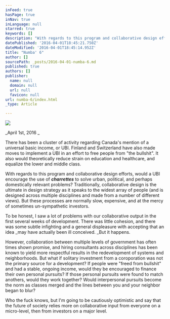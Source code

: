 ```yaml
---
inFeed: true
hasPage: true
inNav: true
inLanguage: null
starred: true
keywords: []
description: "With regards to this program and collaborative design efforts, would a UBI encourage the use of charrettes to solve urban, political, and perhaps domestically relevant problems? Traditionally, collaborative design is the ultimate in design strategy as it speaks to the widest array of people (and is designed across multiple disciplines and made from a number of different views). But these processes are normally slow, expensive, and at the mercy of sometimes un-sympathetic investors.\_"
datePublished: '2016-04-01T18:45:21.750Z'
dateModified: '2016-04-01T18:45:14.952Z'
title: "Numba' 6"
author: []
sourcePath: _posts/2016-04-01-numba-6.md
published: true
authors: []
publisher:
  name: null
  domain: null
  url: null
  favicon: null
url: numba-6/index.html
_type: Article

---
```

![](https://the-grid-user-content.s3-us-west-2.amazonaws.com/a04bf6ac-57dc-4ac5-9390-06ddd225d32a.jpg)

_April 1st, 2016 _

There has been a cluster of activity regarding Canada's mention of a universal basic income, or UBI. Finland and Switzerland have also made moves to implement a UBI in an effort to free people from "the bullshit". It also would theoretically reduce strain on education and healthcare, and equalize the lower and middle class. 

With regards to this program and collaborative design efforts, would a UBI encourage the use of **_charrettes_** to solve urban, political, and perhaps domestically relevant problems? Traditionally, collaborative design is the ultimate in design strategy as it speaks to the widest array of people (and is designed across multiple disciplines and made from a number of different views). But these processes are normally slow, expensive, and at the mercy of sometimes un-sympathetic investors. 

To be honest, I saw a lot of problems with our collaborative output in the first several weeks of development. There was little cohesion, and there was some subtle infighting and a general displeasure with accepting that an idea _may have actually been ill conceived. _But it happens. 

However, collaboration between multiple levels of government has often times shown promise, and hiring consultants across disciplines has been known to yield more respectful results in the redevelopment of systems and neighborhoods. But what if solitary investment from a coroporation was not the primary source for a development? If people were "freed from bullshit" and had a stable, ongoing income, would they be encouraged to finance their own personal pursuits? If those personal pursuits were found to match anothers, would they work together? Would interpersonal pursuits become the norm as classes merged and the lines between you and your neighbor began to blur? 

Who the fuck knows, but I'm going to be cautiously optimistic and say that the future of society relies more on collaborative input from everyone on a micro-level, then from investors on a major level.
